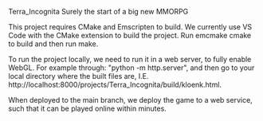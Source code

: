 Terra_Incognita
Surely the start of a big new MMORPG

This project requires CMake and Emscripten to build. We currently use VS Code with the CMake extension to build the project. Run emcmake cmake to build and then run make.

To run the project locally, we need to run it in a web server, to fully enable WebGL. For example through: "python -m http.server", and then go to your local directory where the built files are, I.E. http://localhost:8000/projects/Terra_Incognita/build/kloenk.html.

When deployed to the main branch, we deploy the game to a web service, such that it can be played online within minutes.